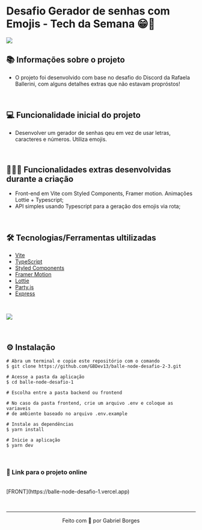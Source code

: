 # Desafio Gerador de senhas com Emojis - Tech da Semana 😁🤩

<img src="https://user-images.githubusercontent.com/71772559/155910850-4f1e32ce-44a0-46f2-91cd-08c44098ec54.png" align="center" />

## 📚 Informações sobre o projeto

* O projeto foi desenvolvido com base no desafio do Discord da Rafaela Ballerini, com alguns detalhes extras que não estavam propróstos!

&nbsp;

## 💻 Funcionalidade inicial do projeto

* Desenvolver um gerador de senhas qeu em vez de usar letras, caracteres e números. Utiliza emojis.

&nbsp;

## 👨🏻‍💻 Funcionalidades extras desenvolvidas durante a criação
* Front-end em Vite com Styled Components, Framer motion. Animações Lottie + Typescript;
* API simples usando Typescript para a geração dos emojis via rota;

&nbsp;

## 🛠️ Tecnologias/Ferramentas ultilizadas

* [Vite](https://vitejs.dev/)
* [TypeScript](https://www.typescriptlang.org/)
* [Styled Components](https://styled-components.com/)
* [Framer Motion](https://www.framer.com/docs/)
* [Lottie](https://lottiefiles.com/)
* [Party.js](https://party.js.org/)
* [Express](https://expressjs.com/)

&nbsp;

<img src="https://user-images.githubusercontent.com/71772559/155912413-4645dbd7-e159-4079-a755-b30147ca0aa6.png" align="center" />

&nbsp;

## ⚙️ Instalação
```
# Abra um terminal e copie este repositório com o comando
$ git clone https://github.com/GBDev13/balle-node-desafio-2-3.git
```

```
# Acesse a pasta da aplicação
$ cd balle-node-desafio-1

# Escolha entre a pasta backend ou frontend

# No caso da pasta frontend, crie um arquivo .env e coloque as variaveis
# de ambiente baseado no arquivo .env.example

# Instale as dependências
$ yarn install

# Inicie a aplicação
$ yarn dev
```

&nbsp;

### 🔗 Link para o projeto online

<br />
[FRONT](https://balle-node-desafio-1.vercel.app)

&nbsp;

---

<p align="center">Feito com 💙 por Gabriel Borges</p>


